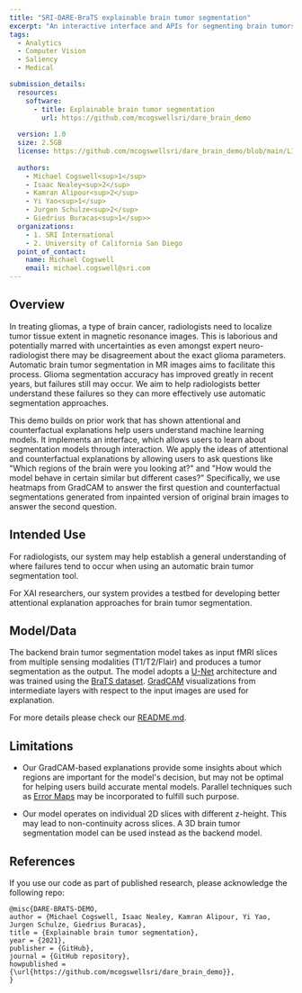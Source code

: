 ```yaml
---
title: "SRI-DARE-BraTS explainable brain tumor segmentation"
excerpt: "An interactive interface and APIs for segmenting brain tumors from fMRI scans and life expectancy prediction with deep attentional explanations and counterfactual explanations."
tags:
  - Analytics
  - Computer Vision
  - Saliency
  - Medical

submission_details:
  resources:
    software:
      - title: Explainable brain tumor segmentation
        url: https://github.com/mcogswellsri/dare_brain_demo
   
  version: 1.0
  size: 2.5GB
  license: https://github.com/mcogswellsri/dare_brain_demo/blob/main/LICENSE
   
  authors:
    - Michael Cogswell<sup>1</sup>
    - Isaac Nealey<sup>2</sup>
    - Kamran Alipour<sup>2</sup>
    - Yi Yao<sup>1</sup>
    - Jurgen Schulze<sup>2</sup>
    - Giedrius Buracas<sup>1</sup>>
  organizations:
    - 1. SRI International
    - 2. University of California San Diego
  point_of_contact:
    name: Michael Cogswell
    email: michael.cogswell@sri.com
---
```


## Overview

In treating gliomas, a type of brain cancer, radiologists need to localize tumor tissue extent in magnetic resonance images. This is laborious and potentially marred with uncertainties as even amongst expert neuro-radiologist there may be disagreement about the exact glioma parameters. Automatic brain tumor segmentation in MR images aims to facilitate this process. Glioma segmentation accuracy has improved greatly in recent years, but failures still may occur. We aim to help radiologists better understand these failures so they can more effectively use automatic segmentation approaches.

This demo builds on prior work that has shown attentional and counterfactual explanations help users understand machine learning models. It implements an interface, which allows users to learn about segmentation models through interaction. We apply the ideas of attentional and counterfactual explanations by allowing users to ask questions like "Which regions of the brain were you looking at?" and "How would the model behave in certain similar but different cases?" Specifically, we use heatmaps from GradCAM to answer the first question and counterfactual segmentations generated from inpainted version of original brain images to answer the second question. 
   
## Intended Use

For radiologists, our system may help establish a general understanding of where failures tend to occur when using an automatic brain tumor segmentation tool. 

For XAI researchers, our system provides a testbed for developing better attentional explanation approaches for brain tumor segmentation.
   
## Model/Data

The backend brain tumor segmentation model takes as input fMRI slices from multiple sensing modalities (T1/T2/Flair) and produces a tumor segmentation as the output. The model adopts a [U-Net](https://lmb.informatik.uni-freiburg.de/people/ronneber/u-net/) architecture and was trained using the [BraTS dataset](http://braintumorsegmentation.org/). [GradCAM](http://gradcam.cloudcv.org/) visualizations from intermediate layers with respect to the input images are used for explanation.

For more details please check our [README.md](https://github.com/mcogswellsri/dare_brain_demo).

   
## Limitations

* Our GradCAM-based explanations provide some insights about which regions are important for the model's decision, but may not be optimal for helping users build accurate mental models. Parallel techniques such as [Error Maps](https://arxiv.org/abs/2103.14712) may be incorporated to fulfill such purpose.

* Our model operates on individual 2D slices with different z-height. This may lead to non-continuity across slices. A 3D brain tumor segmentation model can be used instead as the backend model.

## References


If you use our code as part of published research, please acknowledge the following repo:

```
@misc{DARE-BRATS-DEMO,
author = {Michael Cogswell, Isaac Nealey, Kamran Alipour, Yi Yao, Jurgen Schulze, Giedrius Buracas},
title = {Explainable brain tumor segmentation},
year = {2021},
publisher = {GitHub},
journal = {GitHub repository},
howpublished = {\url{https://github.com/mcogswellsri/dare_brain_demo}},
}
```
